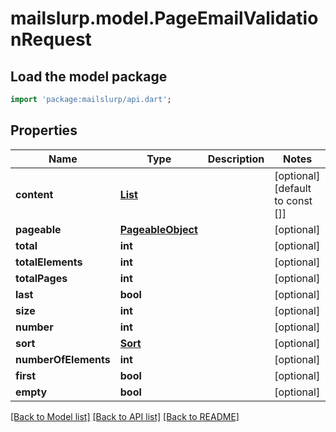 # mailslurp.model.PageEmailValidationRequest

## Load the model package
```dart
import 'package:mailslurp/api.dart';
```

## Properties
Name | Type | Description | Notes
------------ | ------------- | ------------- | -------------
**content** | [**List<EmailValidationRequestDto>**](EmailValidationRequestDto) |  | [optional] [default to const []]
**pageable** | [**PageableObject**](PageableObject) |  | [optional] 
**total** | **int** |  | [optional] 
**totalElements** | **int** |  | [optional] 
**totalPages** | **int** |  | [optional] 
**last** | **bool** |  | [optional] 
**size** | **int** |  | [optional] 
**number** | **int** |  | [optional] 
**sort** | [**Sort**](Sort) |  | [optional] 
**numberOfElements** | **int** |  | [optional] 
**first** | **bool** |  | [optional] 
**empty** | **bool** |  | [optional] 

[[Back to Model list]](../README#documentation-for-models) [[Back to API list]](../README#documentation-for-api-endpoints) [[Back to README]](../README)


